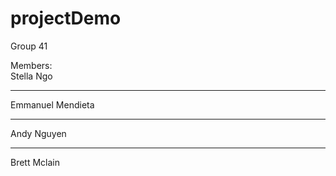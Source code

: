 # projectDemo
Group 41

Members: <br />
Stella Ngo
<hr />Emmanuel Mendieta

<hr />Andy Nguyen

<hr />Brett Mclain
